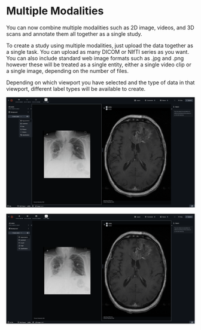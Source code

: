 # Multiple Modalities

You can now combine multiple modalities such as 2D image, videos, and 3D scans and annotate them all together as a single study.

To create a study using multiple modalities, just upload the data together as a single task. You can upload as many DICOM or NIfTI series as you want. You can also include standard web image formats such as .jpg and .png however these will be treated as a single entity, either a single video clip or a single image, depending on the number of files.

Depending on which viewport you have selected and the type of data in that viewport, different label types will be available to create.&#x20;

![Available tools for 2D X-ray](<../../.gitbook/assets/image (1) (1) (1) (1) (1) (1).png>)

![Available tools for 3D CT](<../../.gitbook/assets/image (8).png>)
